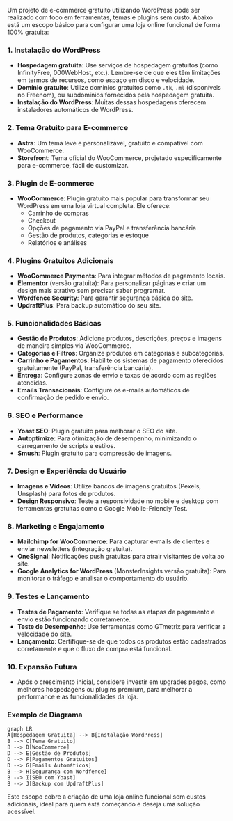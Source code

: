 Um projeto de e-commerce gratuito utilizando WordPress pode ser realizado com foco em ferramentas, temas e plugins sem custo. Abaixo está um escopo básico para configurar uma loja online funcional de forma 100% gratuita:

### 1. **Instalação do WordPress**
   - **Hospedagem gratuita**: Use serviços de hospedagem gratuitos (como InfinityFree, 000WebHost, etc.). Lembre-se de que eles têm limitações em termos de recursos, como espaço em disco e velocidade.
   - **Domínio gratuito**: Utilize domínios gratuitos como `.tk`, `.ml` (disponíveis no Freenom), ou subdomínios fornecidos pela hospedagem gratuita.
   - **Instalação do WordPress**: Muitas dessas hospedagens oferecem instaladores automáticos de WordPress.

### 2. **Tema Gratuito para E-commerce**
   - **Astra**: Um tema leve e personalizável, gratuito e compatível com WooCommerce.
   - **Storefront**: Tema oficial do WooCommerce, projetado especificamente para e-commerce, fácil de customizar.

### 3. **Plugin de E-commerce**
   - **WooCommerce**: Plugin gratuito mais popular para transformar seu WordPress em uma loja virtual completa. Ele oferece:
     - Carrinho de compras
     - Checkout
     - Opções de pagamento via PayPal e transferência bancária
     - Gestão de produtos, categorias e estoque
     - Relatórios e análises

### 4. **Plugins Gratuitos Adicionais**
   - **WooCommerce Payments**: Para integrar métodos de pagamento locais.
   - **Elementor** (versão gratuita): Para personalizar páginas e criar um design mais atrativo sem precisar saber programar.
   - **Wordfence Security**: Para garantir segurança básica do site.
   - **UpdraftPlus**: Para backup automático do seu site.

### 5. **Funcionalidades Básicas**
   - **Gestão de Produtos**: Adicione produtos, descrições, preços e imagens de maneira simples via WooCommerce.
   - **Categorias e Filtros**: Organize produtos em categorias e subcategorias.
   - **Carrinho e Pagamentos**: Habilite os sistemas de pagamento oferecidos gratuitamente (PayPal, transferência bancária).
   - **Entrega**: Configure zonas de envio e taxas de acordo com as regiões atendidas.
   - **Emails Transacionais**: Configure os e-mails automáticos de confirmação de pedido e envio.

### 6. **SEO e Performance**
   - **Yoast SEO**: Plugin gratuito para melhorar o SEO do site.
   - **Autoptimize**: Para otimização de desempenho, minimizando o carregamento de scripts e estilos.
   - **Smush**: Plugin gratuito para compressão de imagens.

### 7. **Design e Experiência do Usuário**
   - **Imagens e Vídeos**: Utilize bancos de imagens gratuitos (Pexels, Unsplash) para fotos de produtos.
   - **Design Responsivo**: Teste a responsividade no mobile e desktop com ferramentas gratuitas como o Google Mobile-Friendly Test.

### 8. **Marketing e Engajamento**
   - **Mailchimp for WooCommerce**: Para capturar e-mails de clientes e enviar newsletters (integração gratuita).
   - **OneSignal**: Notificações push gratuitas para atrair visitantes de volta ao site.
   - **Google Analytics for WordPress** (MonsterInsights versão gratuita): Para monitorar o tráfego e analisar o comportamento do usuário.

### 9. **Testes e Lançamento**
   - **Testes de Pagamento**: Verifique se todas as etapas de pagamento e envio estão funcionando corretamente.
   - **Teste de Desempenho**: Use ferramentas como GTmetrix para verificar a velocidade do site.
   - **Lançamento**: Certifique-se de que todos os produtos estão cadastrados corretamente e que o fluxo de compra está funcional.

### 10. **Expansão Futura**
   - Após o crescimento inicial, considere investir em upgrades pagos, como melhores hospedagens ou plugins premium, para melhorar a performance e as funcionalidades da loja.

### Exemplo de Diagrama

```mermaid
graph LR
A[Hospedagem Gratuita] --> B[Instalação WordPress]
B --> C[Tema Gratuito]
B --> D[WooCommerce]
D --> E[Gestão de Produtos]
D --> F[Pagamentos Gratuitos]
D --> G[Emails Automáticos]
B --> H[Segurança com Wordfence]
B --> I[SEO com Yoast]
B --> J[Backup com UpdraftPlus]
```


Este escopo cobre a criação de uma loja online funcional sem custos adicionais, ideal para quem está começando e deseja uma solução acessível.